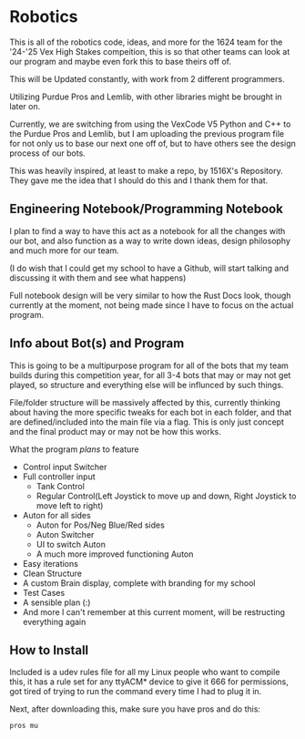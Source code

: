 # Robotics
This is all of the robotics code, ideas, and more for the 1624 team for the '24-'25 Vex High Stakes compeition, this is so that other teams can look at our program and maybe even fork this to base theirs off of.

This will be Updated constantly, with work from 2 different programmers.

Utilizing Purdue Pros and Lemlib, with other libraries might be brought in later on.

Currently, we are switching from using the VexCode V5 Python and C++ to the Purdue Pros and Lemlib, but I am uploading the previous program file for not only us to base our next one off of, but to have others see the design process of our bots.

This was heavily inspired, at least to make a repo, by 1516X's Repository. They gave me the idea that I should do this and I thank them for that. 


## Engineering Notebook/Programming Notebook

I plan to find a way to have this act as a notebook for all the changes with our bot, and also function as a way to write down ideas, design philosophy and much more for our team.

(I do wish that I could get my school to have a Github, will start talking and discussing it with them and see what happens)

Full notebook design will be very similar to how the Rust Docs look, though currently at the moment, not being made since I have to focus on the actual program.


## Info about Bot(s) and Program

This is going to be a multipurpose program for all of the bots that my team builds during this competition year, for all 3-4 bots that may or may not get played, so structure and everything else will be influnced by such things.

File/folder structure will be massively affected by this, currently thinking about having the more specific tweaks for each bot in each folder, and that are defined/included into the main file via a flag. This is only just concept and the final product may or may not be how this works.

What the program *plans* to feature

- Control input Switcher
- Full controller input
    - Tank Control
    - Regular Control(Left Joystick to move up and down, Right Joystick to move left to right)
- Auton for all sides
    - Auton for Pos/Neg Blue/Red sides
    - Auton Switcher
    - UI to switch Auton
    - A much more improved functioning Auton
- Easy iterations
- Clean Structure
- A custom Brain display, complete with branding for my school
- Test Cases
- A sensible plan (:\)
- And more I can't remember at this current moment, will be restructing everything again


## How to Install

Included is a udev rules file for all my Linux people who want to compile this, it has a rule set for any ttyACM* device to give it 666 for permissions, got tired of trying to run the command every time I had to plug it in.

Next, after downloading this, make sure you have pros and do this:
```sh 
pros mu
```
